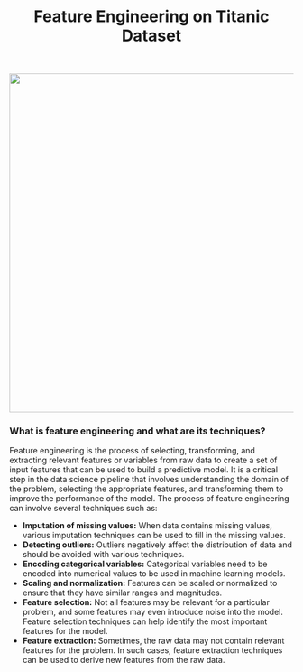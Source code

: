 <h1 align="center">
  Feature Engineering on Titanic Dataset
</h1>
</br>
<p align="center">
<img src="https://serokell.io/files/cf/cfkdnv2r.Feature__Engineering_pic1.png" width="600"/>
</p>

<h3>What is feature engineering and what are its techniques?</h3>
<p>
Feature engineering is the process of selecting, transforming, and extracting relevant features or variables from raw data to create a set of input features that can be used to build a predictive model. It is a critical step in the data science pipeline that involves understanding the domain of the problem, selecting the appropriate features, and transforming them to improve the performance of the model.
The process of feature engineering can involve several techniques such as:
</p>
<ul>
  <li><strong>Imputation of missing values:</strong>  When data contains missing values, various imputation techniques can be used to fill in the missing values.</li>
  <li><strong>Detecting outliers:</strong> Outliers negatively affect the distribution of data and should be avoided with various techniques.</li>
  <li><strong>Encoding categorical variables:</strong> Categorical variables need to be encoded into numerical values to be used in machine learning models.</li>
  <li><strong>Scaling and normalization:</strong> Features can be scaled or normalized to ensure that they have similar ranges and magnitudes. </li>
  <li><strong>Feature selection:</strong> Not all features may be relevant for a particular problem, and some features may even introduce noise into the model. Feature selection techniques can help identify the most important features for the model.</li>
  <li><strong>Feature extraction:</strong> Sometimes, the raw data may not contain relevant features for the problem. In such cases, feature extraction techniques can be used to derive new features from the raw data.</li>
</ul>
